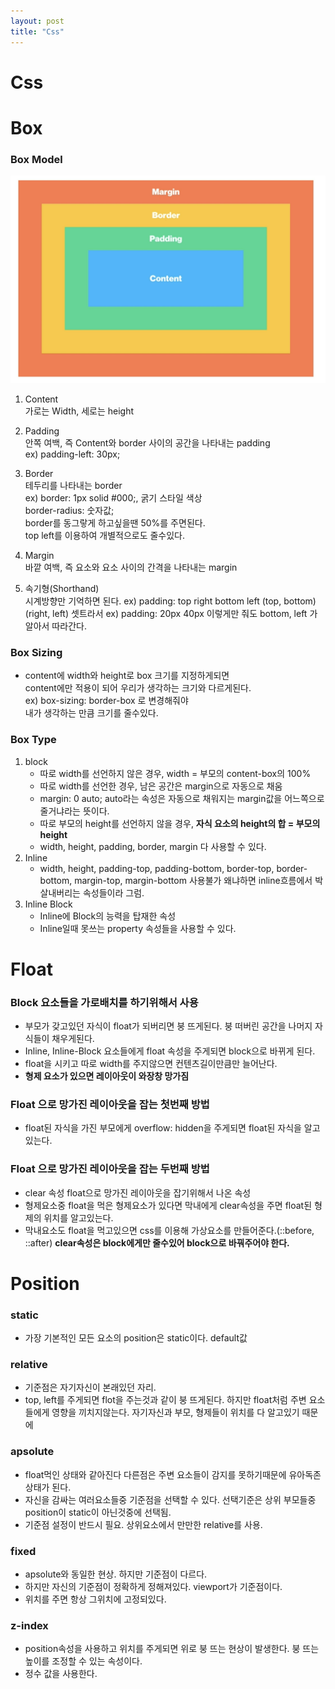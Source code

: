 ```yaml
---
layout: post
title: "Css"
---
```


Css
==========

# Box

 ### Box Model
![boxmodel](../assets/image/boxmodel.png)
  
1. Content  
가로는 Width, 세로는 height

2. Padding  
안쪽 여백, 즉 Content와 border 사이의 공간을 나타내는 padding  
ex) padding-left: 30px;

3. Border  
테두리를 나타내는 border  
ex) border: 1px solid #000;, 굵기 스타일 색상  
border-radius: 숫자값;  
border를 동그랗게 하고싶을땐 50%를 주면된다.  
top left를 이용하여 개별적으로도 줄수있다.

4. Margin  
바깥 여백, 즉 요소와 요소 사이의 간격을 나타내는 margin  

5. 속기형(Shorthand)  
시계방향만 기억하면 된다.
ex) padding: top right bottom left
(top, bottom) (right, left) 셋트라서 
    ex) padding: 20px 40px 이렇게만 줘도 bottom, left 가 알아서 따라간다.

 ### Box Sizing  
- content에 width와 height로 box 크기를 지정하게되면  
content에만 적용이 되어 우리가 생각하는 크기와 다르게된다.  
ex) box-sizing: border-box 로 변경해줘야  
내가 생각하는 만큼 크기를 줄수있다.  

 ### Box Type
 1. block    
    - 따로 width를 선언하지 않은 경우, width = 부모의 content-box의 100%  
    - 따로 width를 선언한 경우, 남은 공간은 margin으로 자동으로 채움  
    - margin: 0 auto; auto라는 속성은 자동으로 채워지는 margin값을 어느쪽으로 줄거냐라는 뜻이다.  
    - 따로 부모의 height를 선언하지 않을 경우, __자식 요소의 height의 합 = 부모의 height__  
    - width, height, padding, border, margin 다 사용할 수 있다.
2. Inline
    - width, height, padding-top, padding-bottom, border-top, border-bottom, margin-top, margin-bottom 사용불가 왜냐하면 inline흐름에서 박살내버리는 속성들이라 그럼.
3. Inline Block
   - Inline에 Block의 능력을 탑재한 속성
   - Inline일때 못쓰는 property 속성들을 사용할 수 있다.

# Float
### Block 요소들을 가로배치를 하기위해서 사용
- 부모가 갖고있던 자식이 float가 되버리면 붕 뜨게된다. 붕 떠버린 공간을 나머지 자식들이 채우게된다.
- Inline, Inline-Block 요소들에게 float 속성을 주게되면 block으로 바뀌게 된다.
- float을 시키고 따로 width를 주지않으면 컨텐츠길이만큼만 늘어난다.
- __형제 요소가 있으면 레이아웃이 와장창 망가짐__
### Float 으로 망가진 레이아웃을 잡는 첫번째 방법
- float된 자식을 가진 부모에게 overflow: hidden을 주게되면 float된 자식을 알고있는다.
### Float 으로 망가진 레이아웃을 잡는 두번째 방법
- clear 속성 float으로 망가진 레이아웃을 잡기위해서 나온 속성  
-  형제요소중 float을 먹은 형제요소가 있다면 막내에게 clear속성을 주면 float된 형제의 위치를 알고있는다.
-  막내요소도 float을 먹고있으면 css를 이용해 가상요소를 만들어준다.(::before,  ::after) __clear속성은 block에게만 줄수있어 block으로 바꿔주어야 한다.__

# Position
   ### static
   - 가장 기본적인 모든 요소의 position은 static이다. default값
   ### relative
   - 기준점은 자기자신이 본래있던 자리.
   - top, left를 주게되면 flot을 주는것과 같이 붕 뜨게된다. 하지만 float처럼 주변 요소들에게 영향을 끼치지않는다. 자기자신과 부모, 형제들이 위치를 다 알고있기 때문에
   ### apsolute
   - float먹인 상태와 같아진다 다른점은 주변 요소들이 감지를 못하기때문에 유아독존상태가 된다.
   - 자신을 감싸는 여러요소들중 기준점을 선택할 수 있다. 선택기준은 상위 부모들중 position이 static이 아닌것중에 선택됨.
   - 기준점 설정이 반드시 필요. 상위요소에서 만만한 relative를 사용.
   ### fixed
   - apsolute와 동일한 현상. 하지만 기준점이 다르다.
   - 하지만 자신의 기준점이 정확하게 정해져있다. viewport가 기준점이다.
   - 위치를 주면 항상 그위치에 고정되있다.
   ### z-index
   - position속성을 사용하고 위치를 주게되면 위로 붕 뜨는 현상이 발생한다. 붕 뜨는 높이를 조정할 수 있는 속성이다.
   - 정수 값을 사용한다.




   